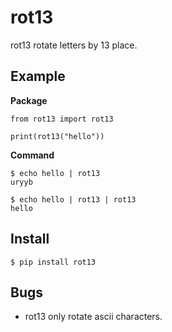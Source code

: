 rot13
=====

rot13 rotate letters by 13 place.

Example
-------

**Package**

	from rot13 import rot13

	print(rot13("hello"))

**Command**

	$ echo hello | rot13
	uryyb

	$ echo hello | rot13 | rot13
	hello

Install
-------

	$ pip install rot13

Bugs
----

- rot13 only rotate ascii characters.
